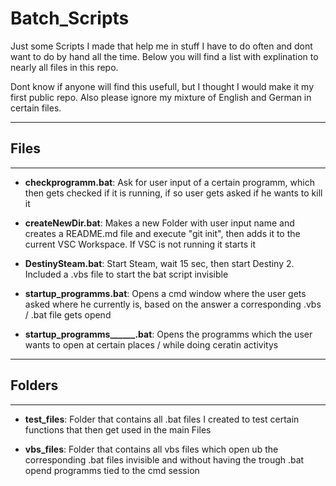 # **Batch_Scripts**

Just some Scripts I made that help me in stuff I have to do often and dont want to do by hand all the time.
Below you will find a list with explination to nearly all files in this repo.

Dont know if anyone will find this usefull, but I thought I would make it my first public repo.
Also please ignore my mixture of English and German in certain files.

---

## Files

---

- **checkprogramm.bat**: Ask for user input of a certain programm, which then gets checked if it is running, if so user gets asked if he wants to kill it

- **createNewDir.bat**: Makes a new Folder with user input name and creates a README.md file and execute "git init", then adds it to the current VSC Workspace. If VSC is not running it starts it

- **DestinySteam.bat**: Start Steam, wait 15 sec, then start Destiny 2. Included a .vbs file to start the bat script invisible

- **startup_programms.bat**: Opens a cmd window where the user gets asked where he currently is, based on the answer a corresponding .vbs / .bat file gets opend

- **startup_programms______.bat**: Opens the programms which the user wants to open at certain places / while doing ceratin activitys


---

## Folders

---

- **test_files**: Folder that contains all .bat files I created to test certain functions that then get used in the main Files

- **vbs_files**: Folder that contains all vbs files which open ub the corresponding .bat files invisible and without having the trough .bat opend programms tied to the cmd session